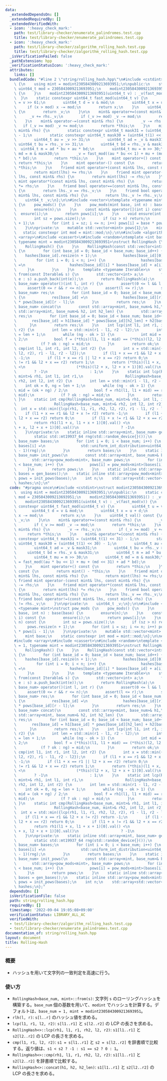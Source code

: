 ```yaml
---
data:
  _extendedDependsOn: []
  _extendedRequiredBy: []
  _extendedVerifiedWith:
  - icon: ':heavy_check_mark:'
    path: test/library-checker/enumerate_palindromes.test.cpp
    title: test/library-checker/enumerate_palindromes.test.cpp
  - icon: ':heavy_check_mark:'
    path: test/library-checker/zalgorithm_rolling_hash.test.cpp
    title: test/library-checker/zalgorithm_rolling_hash.test.cpp
  _isVerificationFailed: false
  _pathExtension: hpp
  _verificationStatusIcon: ':heavy_check_mark:'
  attributes:
    links: []
  bundledCode: "#line 2 \"string/rolling_hash.hpp\"\n#include <cstdint>\nstruct modint2305843009213693951\
    \ {\n    using mint = modint2305843009213693951;\n\npublic:\n    static constexpr\
    \ uint64_t mod = 2305843009213693951;\n    modint2305843009213693951() : _v(0)\
    \ {\n    }\n    modint2305843009213693951(uint64_t v) : _v(fast_mod(v)) {\n  \
    \  }\n    static constexpr uint64_t fast_mod(uint64_t v) {\n        uint64_t u\
    \ = v >> 61;\n        uint64_t d = v & mod;\n        uint64_t x = u + d;\n   \
    \     if (x > mod) x -= mod;\n        return x;\n    }\n    uint64_t val() const\
    \ {\n        return _v;\n    }\n\n    mint& operator+=(const mint& rhs) {\n  \
    \      _v += rhs._v;\n        if (_v >= mod) _v -= mod;\n        return *this;\n\
    \    }\n    mint& operator-=(const mint& rhs) {\n        _v -= rhs._v;\n     \
    \   if (_v >= mod) _v += mod;\n        return *this;\n    }\n    mint& operator*=(const\
    \ mint& rhs) {\n        static constexpr uint64_t mask31 = (uint64_t(1) << 31)\
    \ - 1;\n        static constexpr uint64_t mask30 = (uint64_t(1) << 30) - 1;\n\
    \        uint64_t au = _v >> 31;\n        uint64_t ad = _v & mask31;\n       \
    \ uint64_t bu = rhs._v >> 31;\n        uint64_t bd = rhs._v & mask31;\n      \
    \  uint64_t m = ad * bu + au * bd;\n        uint64_t mu = m >> 30;\n        uint64_t\
    \ md = m & mask30;\n        _v = fast_mod((au * bu << 1) + mu + (md << 31) + ad\
    \ * bd);\n        return *this;\n    }\n    mint operator+() const {\n       \
    \ return *this;\n    }\n    mint operator-() const {\n        return mint() -\
    \ *this;\n    }\n    friend mint operator+(const mint& lhs, const mint& rhs) {\n\
    \        return mint(lhs) += rhs;\n    }\n    friend mint operator-(const mint&\
    \ lhs, const mint& rhs) {\n        return mint(lhs) -= rhs;\n    }\n    friend\
    \ mint operator*(const mint& lhs, const mint& rhs) {\n        return mint(lhs)\
    \ *= rhs;\n    }\n    friend bool operator==(const mint& lhs, const mint& rhs)\
    \ {\n        return lhs._v == rhs._v;\n    }\n    friend bool operator!=(const\
    \ mint& lhs, const mint& rhs) {\n        return lhs._v != rhs._v;\n    }\n\nprivate:\n\
    \    uint64_t _v;\n};\n\n#include <vector>\ntemplate <typename mint>\nstruct pow_mods\
    \ {\n    pow_mods() {\n    }\n    pow_mods(mint base, int n) : base(base) {\n\
    \        ensure(n);\n    }\n    const mint& operator[](int i) const {\n      \
    \  ensure(i);\n        return pows[i];\n    }\n    void ensure(int n) const {\n\
    \        int sz = pows.size();\n        if (sz > n) return;\n        pows.resize(n\
    \ + 1);\n        for (int i = sz; i <= n; i++) pows[i] = base * pows[i - 1];\n\
    \    }\n\nprivate:\n    mutable std::vector<mint> pows{1};\n    mint base;\n \
    \   static constexpr int mod = mint::mod;\n};\n\n#include <algorithm>\n#include\
    \ <array>\n#include <cassert>\n#include <random>\ntemplate <int base_num = 1,\
    \ typename mint = modint2305843009213693951>\nstruct RollingHash {\npublic:\n\
    \    RollingHash() {\n    }\n    RollingHash(const std::vector<int>& a) : n(a.size())\
    \ {\n        for (int base_id = 0; base_id < base_num; base_id++) {\n        \
    \    hashes[base_id].resize(n + 1);\n            hashes[base_id][0] = 0;\n   \
    \         for (int i = 0; i < n; i++) {\n                hashes[base_id][i + 1]\
    \ =\n                    hashes[base_id][i] * bases[base_id] + a[i];\n       \
    \     }\n        }\n    }\n    template <typename Iterable>\n    static RollingHash\
    \ from(const Iterable& s) {\n        std::vector<int> a;\n        for (auto&&\
    \ e : s) a.push_back(int(e));\n        return RollingHash(a);\n    }\n    std::array<mint,\
    \ base_num> operator()(int l, int r) {\n        assert(0 <= l && l < n);\n   \
    \     assert(0 <= r && r <= n);\n        assert(l <= r);\n        std::array<mint,\
    \ base_num> res;\n        for (int base_id = 0; base_id < base_num; base_id++)\
    \ {\n            res[base_id] =\n                hashes[base_id][r] - hashes[base_id][l]\
    \ * pows[base_id][r - l];\n        }\n        return res;\n    }\n    static std::array<mint,\
    \ base_num> concat(\n        const std::array<mint, base_num>& h1,\n        const\
    \ std::array<mint, base_num>& h2, int h2_len) {\n        std::array<mint, base_num>\
    \ res;\n        for (int base_id = 0; base_id < base_num; base_id++) {\n     \
    \       res[base_id] = h1[base_id] * pows[base_id][h2_len] + h2[base_id];\n  \
    \      }\n        return res;\n    }\n    int lcp(int l1, int r1, int l2, int\
    \ r2) {\n        int len = std::min(r1 - l1, r2 - l2);\n        int ok = 0, ng\
    \ = len + 1;\n        while (ng - ok > 1) {\n            int mid = (ok + ng) /\
    \ 2;\n            bool f = (*this)(l1, l1 + mid) == (*this)(l2, l2 + mid);\n \
    \           (f ? ok : ng) = mid;\n        }\n        return ok;\n    }\n    int\
    \ cmp(int l1, int r1, int l2, int r2) {\n        int x = std::min({lcp(l1, r1,\
    \ l2, r2), r1 - l1, r2 - l2});\n        if (l1 + x == r1 && l2 + x != r2) return\
    \ -1;\n        if (l1 + x == r1 || l2 + x == r2) return 0;\n        if (l1 + x\
    \ != r1 && l2 + x == r2) return 1;\n        return (*this)(l1 + x, l1 + x + 1)[0].val()\
    \ <\n                       (*this)(l2 + x, l2 + x + 1)[0].val()\n           \
    \        ? -1\n                   : 1;\n    }\n    static int lcp(RollingHash<base_num,\
    \ mint>& rh1, int l1, int r1,\n                   RollingHash<base_num, mint>&\
    \ rh2, int l2, int r2) {\n        int len = std::min(r1 - l1, r2 - l2);\n    \
    \    int ok = 0, ng = len + 1;\n        while (ng - ok > 1) {\n            int\
    \ mid = (ok + ng) / 2;\n            bool f = rh1(l1, l1 + mid) == rh2(l2, l2 +\
    \ mid);\n            (f ? ok : ng) = mid;\n        }\n        return ok;\n   \
    \ }\n    static int cmp(RollingHash<base_num, mint>& rh1, int l1, int r1,\n  \
    \                 RollingHash<base_num, mint>& rh2, int l2, int r2) {\n      \
    \  int x = std::min({lcp(rh1, l1, r1, rh2, l2, r2), r1 - l1, r2 - l2});\n    \
    \    if (l1 + x == r1 && l2 + x != r2) return -1;\n        if (l1 + x == r1 ||\
    \ l2 + x == r2) return 0;\n        if (l1 + x != r1 && l2 + x == r2) return 1;\n\
    \        return rh1(l1 + x, l1 + x + 1)[0].val() <\n                       rh2(l2\
    \ + x, l2 + x + 1)[0].val()\n                   ? -1\n                   : 1;\n\
    \    }\n\nprivate:\n    static inline std::array<mint, base_num> gen_bases() {\n\
    \        static std::mt19937_64 rng(std::random_device{}());\n        std::array<mint,\
    \ base_num> bases;\n        for (int i = 0; i < base_num; i++) {\n           \
    \ bases[i] =\n                std::uniform_int_distribution<uint64_t>(1, mint::mod\
    \ - 1)(rng);\n        }\n        return bases;\n    }\n    static inline std::array<pow_mods<mint>,\
    \ base_num> init_pows(\n        const std::array<mint, base_num>& bases) {\n \
    \       std::array<pow_mods<mint>, base_num> pows;\n        for (int i = 0; i\
    \ < base_num; i++) {\n            pows[i] = pow_mods<mint>(bases[i], 0);\n   \
    \     }\n        return pows;\n    }\n    static inline std::array<mint, base_num>\
    \ bases = gen_bases();\n    static inline std::array<pow_mods<mint>, base_num>\
    \ pows = init_pows(bases);\n    int n;\n    std::array<std::vector<mint>, base_num>\
    \ hashes;\n};\n"
  code: "#pragma once\n#include <cstdint>\nstruct modint2305843009213693951 {\n  \
    \  using mint = modint2305843009213693951;\n\npublic:\n    static constexpr uint64_t\
    \ mod = 2305843009213693951;\n    modint2305843009213693951() : _v(0) {\n    }\n\
    \    modint2305843009213693951(uint64_t v) : _v(fast_mod(v)) {\n    }\n    static\
    \ constexpr uint64_t fast_mod(uint64_t v) {\n        uint64_t u = v >> 61;\n \
    \       uint64_t d = v & mod;\n        uint64_t x = u + d;\n        if (x > mod)\
    \ x -= mod;\n        return x;\n    }\n    uint64_t val() const {\n        return\
    \ _v;\n    }\n\n    mint& operator+=(const mint& rhs) {\n        _v += rhs._v;\n\
    \        if (_v >= mod) _v -= mod;\n        return *this;\n    }\n    mint& operator-=(const\
    \ mint& rhs) {\n        _v -= rhs._v;\n        if (_v >= mod) _v += mod;\n   \
    \     return *this;\n    }\n    mint& operator*=(const mint& rhs) {\n        static\
    \ constexpr uint64_t mask31 = (uint64_t(1) << 31) - 1;\n        static constexpr\
    \ uint64_t mask30 = (uint64_t(1) << 30) - 1;\n        uint64_t au = _v >> 31;\n\
    \        uint64_t ad = _v & mask31;\n        uint64_t bu = rhs._v >> 31;\n   \
    \     uint64_t bd = rhs._v & mask31;\n        uint64_t m = ad * bu + au * bd;\n\
    \        uint64_t mu = m >> 30;\n        uint64_t md = m & mask30;\n        _v\
    \ = fast_mod((au * bu << 1) + mu + (md << 31) + ad * bd);\n        return *this;\n\
    \    }\n    mint operator+() const {\n        return *this;\n    }\n    mint operator-()\
    \ const {\n        return mint() - *this;\n    }\n    friend mint operator+(const\
    \ mint& lhs, const mint& rhs) {\n        return mint(lhs) += rhs;\n    }\n   \
    \ friend mint operator-(const mint& lhs, const mint& rhs) {\n        return mint(lhs)\
    \ -= rhs;\n    }\n    friend mint operator*(const mint& lhs, const mint& rhs)\
    \ {\n        return mint(lhs) *= rhs;\n    }\n    friend bool operator==(const\
    \ mint& lhs, const mint& rhs) {\n        return lhs._v == rhs._v;\n    }\n   \
    \ friend bool operator!=(const mint& lhs, const mint& rhs) {\n        return lhs._v\
    \ != rhs._v;\n    }\n\nprivate:\n    uint64_t _v;\n};\n\n#include <vector>\ntemplate\
    \ <typename mint>\nstruct pow_mods {\n    pow_mods() {\n    }\n    pow_mods(mint\
    \ base, int n) : base(base) {\n        ensure(n);\n    }\n    const mint& operator[](int\
    \ i) const {\n        ensure(i);\n        return pows[i];\n    }\n    void ensure(int\
    \ n) const {\n        int sz = pows.size();\n        if (sz > n) return;\n   \
    \     pows.resize(n + 1);\n        for (int i = sz; i <= n; i++) pows[i] = base\
    \ * pows[i - 1];\n    }\n\nprivate:\n    mutable std::vector<mint> pows{1};\n\
    \    mint base;\n    static constexpr int mod = mint::mod;\n};\n\n#include <algorithm>\n\
    #include <array>\n#include <cassert>\n#include <random>\ntemplate <int base_num\
    \ = 1, typename mint = modint2305843009213693951>\nstruct RollingHash {\npublic:\n\
    \    RollingHash() {\n    }\n    RollingHash(const std::vector<int>& a) : n(a.size())\
    \ {\n        for (int base_id = 0; base_id < base_num; base_id++) {\n        \
    \    hashes[base_id].resize(n + 1);\n            hashes[base_id][0] = 0;\n   \
    \         for (int i = 0; i < n; i++) {\n                hashes[base_id][i + 1]\
    \ =\n                    hashes[base_id][i] * bases[base_id] + a[i];\n       \
    \     }\n        }\n    }\n    template <typename Iterable>\n    static RollingHash\
    \ from(const Iterable& s) {\n        std::vector<int> a;\n        for (auto&&\
    \ e : s) a.push_back(int(e));\n        return RollingHash(a);\n    }\n    std::array<mint,\
    \ base_num> operator()(int l, int r) {\n        assert(0 <= l && l < n);\n   \
    \     assert(0 <= r && r <= n);\n        assert(l <= r);\n        std::array<mint,\
    \ base_num> res;\n        for (int base_id = 0; base_id < base_num; base_id++)\
    \ {\n            res[base_id] =\n                hashes[base_id][r] - hashes[base_id][l]\
    \ * pows[base_id][r - l];\n        }\n        return res;\n    }\n    static std::array<mint,\
    \ base_num> concat(\n        const std::array<mint, base_num>& h1,\n        const\
    \ std::array<mint, base_num>& h2, int h2_len) {\n        std::array<mint, base_num>\
    \ res;\n        for (int base_id = 0; base_id < base_num; base_id++) {\n     \
    \       res[base_id] = h1[base_id] * pows[base_id][h2_len] + h2[base_id];\n  \
    \      }\n        return res;\n    }\n    int lcp(int l1, int r1, int l2, int\
    \ r2) {\n        int len = std::min(r1 - l1, r2 - l2);\n        int ok = 0, ng\
    \ = len + 1;\n        while (ng - ok > 1) {\n            int mid = (ok + ng) /\
    \ 2;\n            bool f = (*this)(l1, l1 + mid) == (*this)(l2, l2 + mid);\n \
    \           (f ? ok : ng) = mid;\n        }\n        return ok;\n    }\n    int\
    \ cmp(int l1, int r1, int l2, int r2) {\n        int x = std::min({lcp(l1, r1,\
    \ l2, r2), r1 - l1, r2 - l2});\n        if (l1 + x == r1 && l2 + x != r2) return\
    \ -1;\n        if (l1 + x == r1 || l2 + x == r2) return 0;\n        if (l1 + x\
    \ != r1 && l2 + x == r2) return 1;\n        return (*this)(l1 + x, l1 + x + 1)[0].val()\
    \ <\n                       (*this)(l2 + x, l2 + x + 1)[0].val()\n           \
    \        ? -1\n                   : 1;\n    }\n    static int lcp(RollingHash<base_num,\
    \ mint>& rh1, int l1, int r1,\n                   RollingHash<base_num, mint>&\
    \ rh2, int l2, int r2) {\n        int len = std::min(r1 - l1, r2 - l2);\n    \
    \    int ok = 0, ng = len + 1;\n        while (ng - ok > 1) {\n            int\
    \ mid = (ok + ng) / 2;\n            bool f = rh1(l1, l1 + mid) == rh2(l2, l2 +\
    \ mid);\n            (f ? ok : ng) = mid;\n        }\n        return ok;\n   \
    \ }\n    static int cmp(RollingHash<base_num, mint>& rh1, int l1, int r1,\n  \
    \                 RollingHash<base_num, mint>& rh2, int l2, int r2) {\n      \
    \  int x = std::min({lcp(rh1, l1, r1, rh2, l2, r2), r1 - l1, r2 - l2});\n    \
    \    if (l1 + x == r1 && l2 + x != r2) return -1;\n        if (l1 + x == r1 ||\
    \ l2 + x == r2) return 0;\n        if (l1 + x != r1 && l2 + x == r2) return 1;\n\
    \        return rh1(l1 + x, l1 + x + 1)[0].val() <\n                       rh2(l2\
    \ + x, l2 + x + 1)[0].val()\n                   ? -1\n                   : 1;\n\
    \    }\n\nprivate:\n    static inline std::array<mint, base_num> gen_bases() {\n\
    \        static std::mt19937_64 rng(std::random_device{}());\n        std::array<mint,\
    \ base_num> bases;\n        for (int i = 0; i < base_num; i++) {\n           \
    \ bases[i] =\n                std::uniform_int_distribution<uint64_t>(1, mint::mod\
    \ - 1)(rng);\n        }\n        return bases;\n    }\n    static inline std::array<pow_mods<mint>,\
    \ base_num> init_pows(\n        const std::array<mint, base_num>& bases) {\n \
    \       std::array<pow_mods<mint>, base_num> pows;\n        for (int i = 0; i\
    \ < base_num; i++) {\n            pows[i] = pow_mods<mint>(bases[i], 0);\n   \
    \     }\n        return pows;\n    }\n    static inline std::array<mint, base_num>\
    \ bases = gen_bases();\n    static inline std::array<pow_mods<mint>, base_num>\
    \ pows = init_pows(bases);\n    int n;\n    std::array<std::vector<mint>, base_num>\
    \ hashes;\n};"
  dependsOn: []
  isVerificationFile: false
  path: string/rolling_hash.hpp
  requiredBy: []
  timestamp: '2022-09-04 19:05:08+09:00'
  verificationStatus: LIBRARY_ALL_AC
  verifiedWith:
  - test/library-checker/zalgorithm_rolling_hash.test.cpp
  - test/library-checker/enumerate_palindromes.test.cpp
documentation_of: string/rolling_hash.hpp
layout: document
title: Rolling-Hash
---
```


### 概要
- ハッシュを用いて文字列の一致判定を高速に行う。
  
### 使い方
- `RollingHash<base_num, mint>::from(s)`: 文字列 `s` のローリングハッシュを構築する。`base_num` 個の基数を用いて、`modint` でハッシュを計算する。デフォルトは、`base_num = 1, mint = modint2305843009213693951`。
- `rlh(l, r)`: `s[l..r]` のハッシュ値を求める。
- `lcp(l1, r1, l2, r2)`: `s[l1..r1]` と `s[l2..r2]` の LCP の長さを求める。
- `RollingHash<>::lcp(rh1, l1, r1, rh2, l2, r2)`: `s1[l1..r1]` と `s2[l2..r2]` の LCP の長さを求める。
- `cmp(l1, r1, l2, r2)`: `s1 = s[l1..r1]` と `s2 = s[l2..r2]` を辞書順で比較する。返り値は、`s1 < s2 ? -1 : s1 == s2 ? 0 : 1`。
- `RollingHash<>::cmp(rh1, l1, r1, rh2, l2, r2)`: `s1[l1..r1]` と `s2[l2..r2]` を辞書順で比較する。
- `RollingHash<>::concat(h1, h2, h2_len)`: `s1[l1..r1]` と `s2[l2..r2]` の LCP の長さを求める。